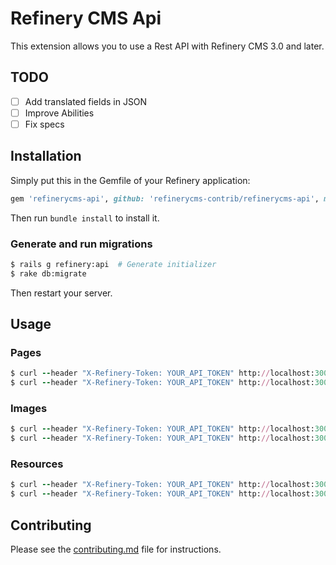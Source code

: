 # Refinery CMS Api

This extension allows you to use a Rest API with Refinery CMS 3.0 and later.

## TODO
* [ ] Add translated fields in JSON
* [ ] Improve Abilities
* [ ] Fix specs

## Installation

Simply put this in the Gemfile of your Refinery application:

```ruby
gem 'refinerycms-api', github: 'refinerycms-contrib/refinerycms-api', master: 'branch'
```

Then run `bundle install` to install it.


### Generate and run migrations

```sh
$ rails g refinery:api  # Generate initializer
$ rake db:migrate
```

Then restart your server.

## Usage

### Pages

```ruby
$ curl --header "X-Refinery-Token: YOUR_API_TOKEN" http://localhost:3000/api/v1/pages.json
$ curl --header "X-Refinery-Token: YOUR_API_TOKEN" http://localhost:3000/api/v1/pages/1.json
```

### Images

```ruby
$ curl --header "X-Refinery-Token: YOUR_API_TOKEN" http://localhost:3000/api/v1/images.json
$ curl --header "X-Refinery-Token: YOUR_API_TOKEN" http://localhost:3000/api/v1/images/1.json
```

### Resources

```ruby
$ curl --header "X-Refinery-Token: YOUR_API_TOKEN" http://localhost:3000/api/v1/resources.json
$ curl --header "X-Refinery-Token: YOUR_API_TOKEN" http://localhost:3000/api/v1/resources/1.json
```

## Contributing

Please see the [contributing.md](contributing.md) file for instructions.
